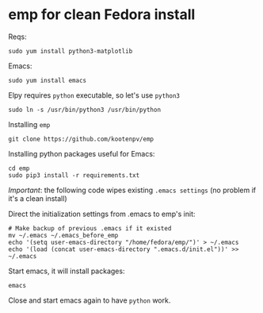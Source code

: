 # emp for clean Fedora install

Reqs:

    sudo yum install python3-matplotlib

Emacs:

    sudo yum install emacs

Elpy requires `python` executable, so let's use `python3`

    sudo ln -s /usr/bin/python3 /usr/bin/python

Installing `emp`

    git clone https://github.com/kootenpv/emp

Installing python packages useful for Emacs:

    cd emp
    sudo pip3 install -r requirements.txt

*Important*: the following code wipes existing `.emacs settings` (no problem if it's a clean install)

Direct the initialization settings from .emacs to emp's init:

    # Make backup of previous .emacs if it existed
    mv ~/.emacs ~/.emacs_before_emp
    echo '(setq user-emacs-directory "/home/fedora/emp/")' > ~/.emacs
    echo '(load (concat user-emacs-directory ".emacs.d/init.el"))' >> ~/.emacs

Start emacs, it will install packages:

    emacs

Close and start emacs again to have `python` work.
